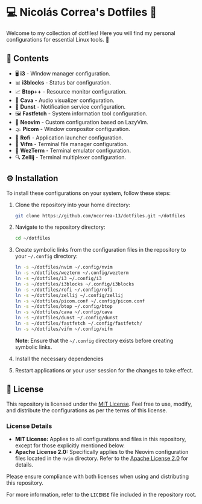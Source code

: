 # 💻 Nicolás Correa's Dotfiles 🎨

Welcome to my collection of dotfiles! Here you will find my personal configurations for essential Linux tools. 🚀

## 📂 Contents

- 🖥️ **i3** - Window manager configuration.
- 📊 **i3blocks** - Status bar configuration.
- 📈 **Btop++** - Resource monitor configuration.
- 🎵 **Cava** - Audio visualizer configuration.
- 🔔 **Dunst** - Notification service configuration.
- 🖼️ **Fastfetch** - System information tool configuration.
- 📝 **Neovim** - Custom configuration based on LazyVim.
- 🌫️ **Picom** - Window compositor configuration.
- 🚀 **Rofi** - Application launcher configuration.
- 📁 **Vifm** - Terminal file manager configuration.
- 🔲 **WezTerm** - Terminal emulator configuration.
- 🔍 **Zellij** - Terminal multiplexer configuration.

## ⚙️ Installation

To install these configurations on your system, follow these steps:

1. Clone the repository into your home directory:

    ```bash
    git clone https://github.com/ncorrea-13/dotfiles.git ~/dotfiles
    ```

2. Navigate to the repository directory:

    ```bash
    cd ~/dotfiles
    ```

3. Create symbolic links from the configuration files in the repository to your `~/.config` directory:

    ```bash
    ln -s ~/dotfiles/nvim ~/.config/nvim
    ln -s ~/dotfiles/wezterm ~/.config/wezterm
    ln -s ~/dotfiles/i3 ~/.config/i3
    ln -s ~/dotfiles/i3blocks ~/.config/i3blocks
    ln -s ~/dotfiles/rofi ~/.config/rofi
    ln -s ~/dotfiles/zellij ~/.config/zellij
    ln -s ~/dotfiles/picom.conf ~/.config/picom.conf
    ln -s ~/dotfiles/btop ~/.config/btop
    ln -s ~/dotfiles/cava ~/.config/cava
    ln -s ~/dotfiles/dunst ~/.config/dunst
    ln -s ~/dotfiles/fastfetch ~/.config/fastfetch/
    ln -s ~/dotfiles/vifm ~/.config/vifm
    ```

    **Note**: Ensure that the `~/.config` directory exists before creating symbolic links.

4. Install the necessary dependencies
5. Restart applications or your user session for the changes to take effect.


## 📜 License

This repository is licensed under the [MIT License](https://opensource.org/licenses/MIT). Feel free to use, modify, and distribute the configurations as per the terms of this license.

### License Details
- **MIT License:** Applies to all configurations and files in this repository, except for those explicitly mentioned below.
- **Apache License 2.0:** Specifically applies to the Neovim configuration files located in the `nvim` directory. Refer to the [Apache License 2.0](https://www.apache.org/licenses/LICENSE-2.0.html) for details.

Please ensure compliance with both licenses when using and distributing this repository.

For more information, refer to the `LICENSE` file included in the repository root.
